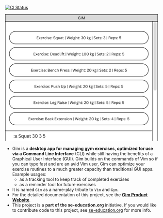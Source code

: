 [![CI Status](https://github.com/AY2223S1-CS2103T-T15-4/tp/workflows/Java%20CI/badge.svg)](https://github.com/AY2223S1-CS2103T-T15-4/tp/actions)

![Ui](docs/images/Ui.png)

* Gim is a **desktop app for managing gym exercises, optimized for use via a Command Line Interface** (CLI) while still having the benefits of a Graphical User Interface (GUI). Gim builds on the commands of Vim so if you can type fast and are an avid Vim user, Gim can optimize your exercise routines to a much greater capacity than traditional GUI apps.
  Example usages:
  * as a tracking tool to keep track of completed exercises
  * as a reminder tool for future exercises
* It is named `Gim` as a name-play tribute to `Vim` and `Gym`.
* For the detailed documentation of this project, see the **[Gim Product Website](https://ay2223s1-cs2103t-t15-4.github.io/tp/)**.
* This project is a **part of the se-education.org** initiative. If you would like to contribute code to this project, see [se-education.org](https://se-education.org#https://se-education.org/#contributing) for more info.
